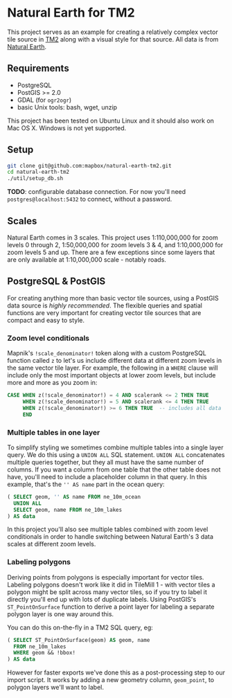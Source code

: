 Natural Earth for TM2
=====================

This project serves as an example for creating a relatively complex vector tile source in [TM2][] along with a visual style for that source. All data is from [Natural Earth][].

[TM2]: http://github.com/mapbox/tm2
[Natural Earth]: http://naturalearthdata.com

Requirements
------------

- PostgreSQL
- PostGIS >= 2.0
- GDAL (for `ogr2ogr`)
- basic Unix tools: bash, wget, unzip

This project has been tested on Ubuntu Linux and it should also work on Mac OS X. Windows is not yet supported.

Setup
-----

```sh
git clone git@github.com:mapbox/natural-earth-tm2.git
cd natural-earth-tm2
./util/setup_db.sh
```

__TODO__: configurable database connection. For now you'll need `postgres@localhost:5432` to connect, without a password.

Scales
------

Natural Earth comes in 3 scales. This project uses 1:110,000,000 for zoom levels 0 through 2, 1:50,000,000 for zoom levels 3 & 4, and 1:10,000,000 for zoom levels 5 and up. There are a few exceptions since some layers that are only available at 1:10,000,000 scale - notably roads.

PostgreSQL & PostGIS
--------------------

For creating anything more than basic vector tile sources, using a PostGIS data source is *highly recommended*. The flexible queries and spatial functions are very important for creating vector tile sources that are compact and easy to style.

### Zoom level conditionals

Mapnik's `!scale_denominator!` token along with a custom PostgreSQL function called `z` to let's us include different data at different zoom levels in the same vector tile layer. For example, the following in a `WHERE` clause will include only the most important objects at lower zoom levels, but include more and more as you zoom in:

```sql
CASE WHEN z(!scale_denominator!) = 4 AND scalerank <= 2 THEN TRUE
     WHEN z(!scale_denominator!) = 5 AND scalerank <= 4 THEN TRUE
     WHEN z(!scale_denominator!) >= 6 THEN TRUE  -- includes all data
     END
```

### Multiple tables in one layer

To simplify styling we sometimes combine multiple tables into a single layer query. We do this using a `UNION ALL` SQL statement. `UNION ALL` concatenates multiple queries together, but they all must have the same number of columns. If you want a column from one table that the other table does not have, you'll need to include a placeholder column in that query. In this example, that's the `'' AS name` part in the ocean query:

```sql
( SELECT geom, '' AS name FROM ne_10m_ocean
  UNION ALL
  SELECT geom, name FROM ne_10m_lakes
) AS data
```

In this project you'll also see multiple tables combined with zoom level conditionals in order to handle switching between Natural Earth's 3 data scales at different zoom levels.

### Labeling polygons

Deriving points from polygons is especially important for vector tiles. Labeling polygons doesn't work like it did in TileMill 1 - with vector tiles a polygon might be split across many vector tiles, so if you try to label it directly you'll end up with lots of duplicate labels. Using PostGIS's `ST_PointOnSurface` function to derive a point layer for labeling a separate polygon layer is one way around this.

You can do this on-the-fly in a TM2 SQL query, eg:

```sql
( SELECT ST_PointOnSurface(geom) AS geom, name
  FROM ne_10m_lakes
  WHERE geom && !bbox!
) AS data
```

However for faster exports we've done this as a post-processing step to our import script. It works by adding a new geometry column, `geom_point`, to polygon layers we'll want to label.
